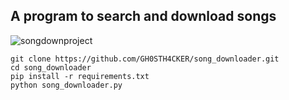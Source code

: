 
<h2> A program to search and download songs </h2>

![songdownproject](https://user-images.githubusercontent.com/62290930/117438811-b0e4e480-af4f-11eb-9486-6225c5322210.png)


```git clone https://github.com/GH0STH4CKER/song_downloader.git```<br>
```cd song_downloader```<br>
```pip install -r requirements.txt```<br>
```python song_downloader.py```<br>

